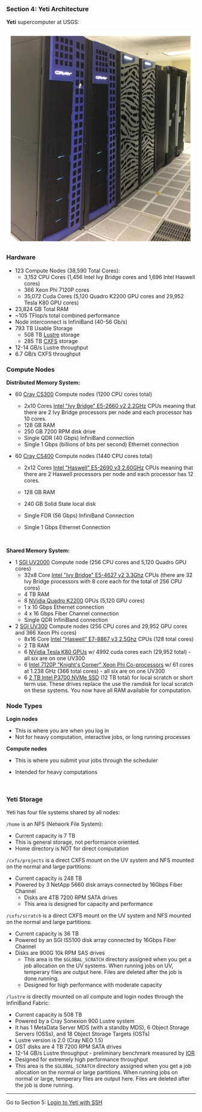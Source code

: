 ### Section 4: Yeti Architecture 

**Yeti** supercomputer at USGS:

![Yeti](./img/Yeti.png)

### Hardware

- 123 Compute Nodes (38,590 Total Cores):
  - 3,152 CPU Cores (1,456 Intel Ivy Bridge cores and 1,696 Intel Haswell cores)
  - 366 Xeon Phi 7120P cores
  - 35,072 Cuda Cores (5,120 Quadro K2200 GPU cores and 29,952 Tesla K80 GPU cores)
- 23,824 GB Total RAM
- ~105 TFlop/s total combined performance 
- Node interconnect is InfiniBand (40-56 Gb/s)
- 793 TB Usable Storage
  - 508 TB [Lustre](http://lustre.org/about/) storage
  - 285 TB [CXFS](https://www.sgi.com/pdfs/4447.pdf) storage
- 12-14 GB/s Lustre throughput 
- 6.7 GB/s CXFS throughput 



### Compute Nodes

**Distributed Memory System:**

- 60 [Cray CS300](http://www.cray.com/Assets/PDF/products/cs/CrayCS300-ACBrochure.pdf) Compute nodes (1200 CPU cores total)

  - 2x10 Cores [Intel "Ivy Bridge" E5-2660 v2 2.2GHz](http://ark.intel.com/products/75272/Intel-Xeon-Processor-E5-2660-v2-25M-Cache-2_20-GHz) CPUs meaning that there are 2 Ivy Bridge processors per node and each processor has 10 cores.
  - 128 GB RAM
  - 250 GB 7200 RPM disk drive
  - Single QDR (40 Gbps) InfiniBand connection
  - Single 1 Gbps (billions of bits per second) Ethernet connection

- 60 [Cray CS400](http://www.cray.com/sites/default/files/resources/CrayCS400-ACBrochure.pdf) Compute nodes (1440 CPU cores total)

  - 2x12 Cores [Intel "Haswell" E5-2690 v3 2.60GHz](http://ark.intel.com/products/81713/Intel-Xeon-Processor-E5-2690-v3-30M-Cache-2_60-GHz) CPUs meaning that there are 2 Haswell processors per node and each processor has 12 cores.

  - 128 GB RAM

  - 240 GB Solid State local disk

  - Single FDR (56 Gbps) InfiniBand Connection

  - Single 1 Gbps Ethernet Connection

    ​

**Shared Memory System:**

- 1 [SGI UV2000](https://www.sgi.com/pdfs/4552.pdf) Compute node (256 CPU cores and 5,120 Quadro GPU cores)
  - 32x8 Core [Intel "Ivy Bridge" E5-4627 v2 3.3Ghz](http://ark.intel.com/products/75287/Intel-Xeon-Processor-E5-4627-v2-16M-Cache-3_30-GHz) CPUs (there are 32 Ivy Bridge processors with 8 core each for the total of 256 CPU cores)
  - 4 TB RAM
  - 8 [NVidia Quadro K2200](http://images.nvidia.com/content/pdf/quadro/data-sheets/75509_DS_NV_Quadro_K2200_US_NV_HR.pdf) GPUs (5,120 GPU cores)
  - 1 x 10 Gbps Ethernet connection
  - 4 x 16 Gbps Fiber Channel connection
  - Single QDR InfiniBand connection
- 2 [SGI UV300](https://www.sgi.com/pdfs/4551.pdf) Compute nodes (256 CPU cores and 29,952 GPU cores and 366 Xeon Phi cores)
  - 8x16 Core [Intel "Haswell" E7-8867 v3 2.5Ghz](http://ark.intel.com/products/84681/Intel-Xeon-Processor-E7-8867-v3-45M-Cache-2_50-GHz) CPUs (128 total cores)
  - 2 TB RAM
  - 6 [NVidia Tesla K80 GPUs](http://www.nvidia.com/object/tesla-k80.html) w/ 4992 cuda cores each (29,952 total) - all six are on one UV300
  - 6 [Intel 7120P "Knight's Corner" Xeon Phi Co-processors](http://ark.intel.com/products/75799/Intel-Xeon-Phi-Coprocessor-7120P-16GB-1_238-GHz-61-core) w/ 61 cores at 1.238 GHz (366 total cores) - all six are on one UV300
  - 6 [2 TB Intel P3700 NVMe SSD](http://www.intel.com/content/www/us/en/solid-state-drives/solid-state-drives-dc-p3700-series.html) (12 TB total) for local scratch or short term use. These drives replace the use the ramdisk for local scratch on these systems. You now have all RAM available for computation.




### Node Types

**Login nodes**

- This is where you are when you log in
- Not for heavy computation, interactive jobs, or long running processes

**Compute nodes**

- This is where you submit your jobs through the scheduler

- Intended for heavy computations

  ​

### Yeti Storage

Yeti has four file systems shared by all nodes:

`/home` is an NFS (Network File System):

- Current capacity is 7 TB
- This is general storage, not performance oriented.
- Home directory is NOT for direct computation

`/cxfs/projects` is a direct CXFS mount on the UV system and NFS mounted on the normal and large partitions:

- Current capacity is 248 TB
- Powered by 3 NetApp 5660 disk arrays connected by 16Gbps Fiber Channel
  - Disks are 4TB 7200 RPM SATA drives
  - This area is designed for capacity and performance

`/cxfs/scratch` is a direct CXFS mount on the UV system and NFS mounted on the normal and large partitions:

- Current capacity is 36 TB
- Powered by an SGI IS5100 disk array connected by 16Gbps Fiber Channel
- Disks are 900G 10k RPM SAS drives
  - This area is the `$GLOBAL_SCRATCH` directory assigned when you get a job allocation on the UV systems. When running jobs on UV, temperary files are output here. Files are deleted after the job is done running.
  - Designed for high performance with moderate capacity

`/lustre` is directly mounted on all compute and login nodes through the InfiniBand Fabric:

- Current capacity is 508 TB
- Powered by a Cray Sonexion 900 Lustre system
- It has 1 MetaData Server MDS (with a standby MDS), 6 Object Storage Servers (OSSs), and 18 Object Storage Targets (OSTs)
- Lustre version is 2.0 (Cray NEO 1.5)
- OST disks are 4 TB 7200 RPM SATA drives
- 12-14 GB/s Lustre throughput - preliminary benchmark measured by [IOR](https://www.nersc.gov/users/computational-systems/cori/nersc-8-procurement/trinity-nersc-8-rfp/nersc-8-trinity-benchmarks/ior/)
- Designed for extremely high performance throughput
- This area is the `$GLOBAL_SCRATCH` directory assigned when you get a job allocation on the normal or large partitions. When running jobs on normal or large, temperary files are output here. Files are deleted after the job is done running.

------

Go to Section 5: [Login to Yeti with SSH](ssh.md)